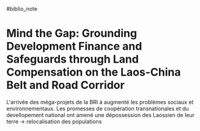 #biblio_note 
# Mind the Gap: Grounding Development Finance and Safeguards through Land Compensation on the Laos-China Belt and Road Corridor
L'arrivée des méga-projets de la BRI à augmenté les problèmes sociaux et environnementaux.
Les promesses de coopération transnationales et du devellopement national ont amené une dépossession des Laossien de leur terre -> relocalisation des populations 
